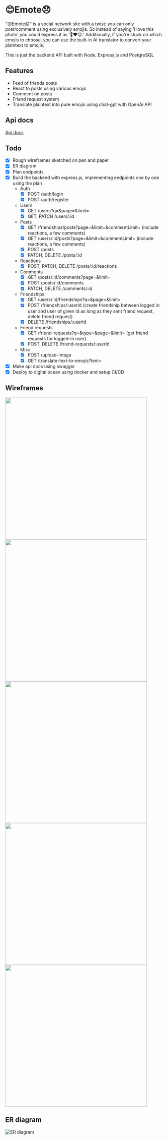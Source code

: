# 😊Emote😞

"😊Emote😞" is a social network site with a twist: you can only post/comment using exclusively emojis. So instead of saying
'I love this photo' you could express it as '📸❤️😍.' Additionally, if you're stuck on which emojis to choose, you can
use the built-in AI translator to convert your plaintext to emojis.

This is just the backend API built with Node, Express.js and PostgreSQL

## Features

- Feed of friends posts
- React to posts using various emojis
- Comment on posts
- Friend request system
- Translate plaintext into pure emojis using chat-gpt with OpenAi API

## Api docs

[Api docs](https://emote-tgkoh.ondigitalocean.app/api-docs)

## Todo

- [x] Rough wireframes sketched on pen and paper
- [x] ER diagram
- [x] Plan endpoints
- [x] Build the backend with express.js, implementing endpoints one by one using the plan
  - Auth
    - [x] POST /auth/login
    - [x] POST /auth/register
  - Users
    - [x] GET /users?q=&page=&limit=
    - [x] GET, PATCH /users/:id
  - Posts
    - [x] GET /friendships/posts?page=&limit=&commentLimit= (include reactions, a few comments)
    - [x] GET /users/:id/posts?page=&limit=&commentLimit= (include reactions, a few comments)
    - [x] POST /posts
    - [x] PATCH, DELETE /posts/:id
  - Reactions
    - [x] POST, PATCH, DELETE /posts/:id/reactions
  - Comments
    - [x] GET /posts/:id/comments?page=&limit=
    - [x] POST /posts/:id/comments
    - [x] PATCH, DELETE /comments/:id
  - Friendships
    - [x] GET /users/:id/friendships?q=&page=&limit=
    - [x] POST /friendships/:userId (create friendship between logged in user and user of given id as long as they sent friend request, delete friend request)
    - [x] DELETE /friendships/:userId
  - Friend requests
    - [x] GET /friend-requests?q=&type=&page=&limit= (get friend requests for logged-in user)
    - [x] POST, DELETE /friend-requests/:userId
  - Misc
    - [x] POST /upload-image
    - [x] GET /translate-text-to-emojis?text=
- [x] Make api docs using swagger
- [x] Deploy to digital ocean using docker and setup CI/CD

## Wireframes

<img src="./docs/1.jpg" width="450">
<img src="./docs/2.jpg" width="450">
<img src="./docs/3.jpg" width="450">
<img src="./docs/4.jpg" width="450">
<img src="./docs/5.jpg" width="450">

## ER diagram

![ER diagram](./docs/er-diagram.png)
